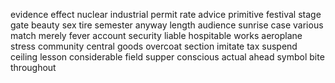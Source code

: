 evidence
effect
nuclear
industrial
permit
rate
advice
primitive
festival
stage
gate
beauty
sex
tire
semester
anyway
length
audience
sunrise
case
various
match
merely
fever
account
security
liable
hospitable
works
aeroplane
stress
community
central
goods
overcoat
section
imitate
tax
suspend
ceiling
lesson
considerable
field
supper
conscious
actual
ahead
symbol
bite
throughout